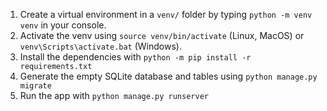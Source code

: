 1. Create a virtual environment in a `venv/` folder by typing `python -m venv venv` in your console.
2. Activate the venv using `source venv/bin/activate` (Linux, MacOS) or `venv\Scripts\activate.bat` (Windows).
3. Install the dependencies with `python -m pip install -r requirements.txt`
4. Generate the empty SQLite database and tables using `python manage.py migrate`
5. Run the app with `python manage.py runserver`